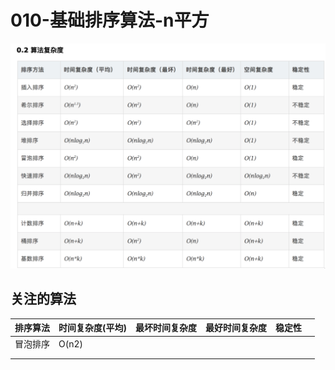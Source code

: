 # 010-基础排序算法-n平方

<img src="../../../../assets/image-20210201150652326.png" alt="image-20210201150652326" style="zoom: 67%;" />

## 关注的算法

| 排序算法 | 时间复杂度(平均) | 最坏时间复杂度 | 最好时间复杂度 | 稳定性 |      |
| -------- | ---------------- | -------------- | -------------- | ------ | ---- |
| 冒泡排序 | O(n2)            |                |                |        |      |
|          |                  |                |                |        |      |
|          |                  |                |                |        |      |

